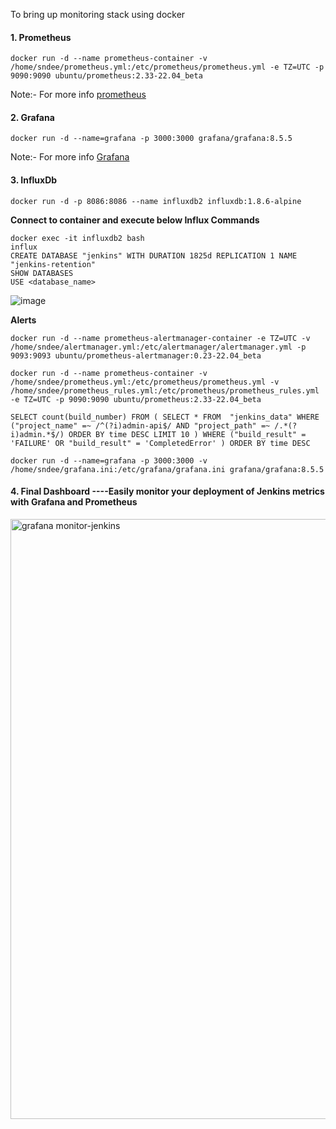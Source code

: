 To bring up monitoring stack using docker 

#### 1. Prometheus

```
docker run -d --name prometheus-container -v /home/sndee/prometheus.yml:/etc/prometheus/prometheus.yml -e TZ=UTC -p 9090:9090 ubuntu/prometheus:2.33-22.04_beta
```

Note:- For more info [prometheus](https://hub.docker.com/r/ubuntu/prometheus)

#### 2. Grafana

```
docker run -d --name=grafana -p 3000:3000 grafana/grafana:8.5.5
```

Note:- For more info [Grafana](https://hub.docker.com/r/grafana/grafana)

#### 3. InfluxDb

```
docker run -d -p 8086:8086 --name influxdb2 influxdb:1.8.6-alpine
```

**Connect to container and execute below Influx Commands**
```
docker exec -it influxdb2 bash 
influx
CREATE DATABASE "jenkins" WITH DURATION 1825d REPLICATION 1 NAME "jenkins-retention"
SHOW DATABASES
USE <database_name>
```

![image](https://user-images.githubusercontent.com/29688323/218266342-da04d428-5e2f-4986-a68e-1d3789046eb5.png)

**Alerts**
```
docker run -d --name prometheus-alertmanager-container -e TZ=UTC -v /home/sndee/alertmanager.yml:/etc/alertmanager/alertmanager.yml -p 9093:9093 ubuntu/prometheus-alertmanager:0.23-22.04_beta
```

```
docker run -d --name prometheus-container -v /home/sndee/prometheus.yml:/etc/prometheus/prometheus.yml -v /home/sndee/prometheus_rules.yml:/etc/prometheus/prometheus_rules.yml -e TZ=UTC -p 9090:9090 ubuntu/prometheus:2.33-22.04_beta
```

```
SELECT count(build_number) FROM ( SELECT * FROM  "jenkins_data" WHERE ("project_name" =~ /^(?i)admin-api$/ AND "project_path" =~ /.*(?i)admin.*$/) ORDER BY time DESC LIMIT 10 ) WHERE ("build_result" = 'FAILURE' OR "build_result" = 'CompletedError' ) ORDER BY time DESC
```

```
docker run -d --name=grafana -p 3000:3000 -v /home/sndee/grafana.ini:/etc/grafana/grafana.ini grafana/grafana:8.5.5
```
####  4. Final Dashboard ----Easily monitor your deployment of Jenkins metrics with Grafana and Prometheus


<img width="960" alt="grafana monitor-jenkins" src="https://github.com/harshitjaiswal394/Prometheus/assets/116247746/01c820ba-2ceb-4419-8544-a96504b5a158">



